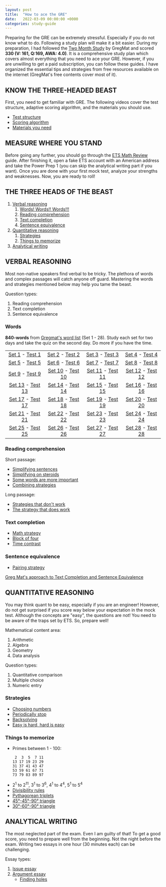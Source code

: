 ```yaml
---
layout: post
title:  "How to ace the GRE"
date:   2022-03-09 00:00:00 +0000
categories: study-guide
---
```


Preparing for the GRE can be extremely stressful. Especially if you do not know what to do. Following a study plan will make it a bit easier. During my preparation, I had followed the [Two Month Study](https://www.gregmat.com/study-plans/two-months-study-plan/) by GregMat and scored **330 (V: 161, Q:169, AWA: 4.0)**. It is a comprehensive study plan which covers almost everything that you need to ace your GRE. However, if you are unwilling to get a paid subscription, you can follow these guides. I have organized the essential tips and strategies from free resources available on the internet (GregMat's free contents cover most of it). 

## KNOW THE THREE-HEADED BEAST
First, you need to get familiar with GRE. The following videos cover the test structure, adaptive scoring algorithm, and the materials you should use.

* [Test structure](https://www.youtube.com/watch?v=Rq5Mq_plWqU)
* [Scoring algorithm](https://www.youtube.com/watch?v=kO1kCeScHu4)
* [Materials you need](https://www.youtube.com/watch?v=f4o10Xtb1xc)

## MEASURE WHERE YOU STAND
Before going any further, you should go through the [ETS Math Review](https://www.ets.org/s/gre/pdf/gre_math_review.pdf) guide. After finishing it, open a fake ETS account with an American address and take the Power Prep 1 (you can skip the analytical writing part if you want). Once you are done with your first mock test, analyze your strengths and weaknesses. Now, you are ready to roll!

## THE THREE HEADS OF THE BEAST
1. [Verbal reasoning](#verbal-reasoning)
    1. [Words! Words!! Words!!!](#words)
    2. [Reading comprehension](#reading-comprehension)
    3. [Text completion](#text-completion)
    4. [Sentence equivalence](#sentence-equivalence)
2. [Quantitative reasoning](#quantitative-reasoning)
    1. [Strategies](#strategies)
    2. [Things to memorize](#things-to-memorize)
3. [Analytical writing](#analytical-writing)

## VERBAL REASONING
Most non-native speakers find verbal to be tricky. The plethora of words and complex passages will catch anyone off guard. Mastering the words and strategies mentioned below may help you tame the beast.

Question types:
1. Reading comprehension
2. Text completion
3. Sentence equivalence

### Words
**840-words** from [Gregmat's word list](https://docs.google.com/spreadsheets/d/1jRATLVV34vATsL4Y67fZZXQc7qZPYc0c0Yk7Bykh4fw/edit#gid=0) (Set 1 - 28). Study each set for two days and take the quiz on the second day. Do more if you have the time.


|||||
|:---------:|:-------:|:-----:|:-------:|
|[Set 1](https://quizlet.com/in/501823268/set-1-flash-cards/) - [Test 1](https://youtu.be/_1EJC-E_VM4)|[Set 2](https://quizlet.com/in/501824811/set-2-flash-cards/) - [Test 2](https://youtu.be/11x32kTK4FQ)|[Set 3](https://quizlet.com/in/501825718/set-3-flash-cards/) - [Test 3](https://youtu.be/dohOwUwflaY)|[Set 4](https://quizlet.com/in/501826685/set-4-flash-cards/) - [Test 4](https://youtu.be/TJKwwEbZAIU)|
|[Set 5](https://quizlet.com/in/501831410/set-5-flash-cards/) - [Test 5](https://youtu.be/Lr87FlK_ttU)|[Set 6](https://quizlet.com/in/501832146/set-6-flash-cards/) - [Test 6](https://youtu.be/NXaEIhjg32A)|[Set 7](https://quizlet.com/in/501832777/set-7-flash-cards/) - [Test 7](https://youtu.be/Km9l5zBqONk)|[Set 8](https://quizlet.com/in/501833769/set-8-flash-cards/) - [Test 8](https://youtu.be/XxAmUvBa7R8)|
|[Set 9](https://quizlet.com/in/501906822/set-9-flash-cards/) - [Test 9](https://youtu.be/nxB7Ap2gw10)|[Set 10](https://quizlet.com/in/501909747/set-10-flash-cards/) - [Test 10](https://youtu.be/02Isn96rwMg)|[Set 11](https://quizlet.com/in/501934215/set-11-flash-cards/) - [Test 11](https://youtu.be/EllEBX0etIE)|[Set 12](https://quizlet.com/in/501939539/set-12-flash-cards/) - [Test 12](https://youtu.be/PMTacxwCxpk)|
|[Set 13](https://quizlet.com/in/501940317/set-13-flash-cards/) - [Test 13](https://youtu.be/0Xr6B2g-Stk)|[Set 14](https://quizlet.com/in/501941044/set-14-flash-cards/) - [Test 14](https://youtu.be/3eEerEjt2PI)|[Set 15](https://quizlet.com/in/501941689/set-15-flash-cards/) - [Test 15](https://youtu.be/T6ieazXeejo)|[Set 16](https://quizlet.com/in/501942311/set-16-flash-cards/) - [Test 16](https://youtu.be/T_CStKSYAg8)|
|[Set 17](https://quizlet.com/in/501970435/set-17-flash-cards/) - [Test 17](https://youtu.be/Xk6OKzqN0SI)|[Set 18](https://quizlet.com/in/502138353/set-18-flash-cards/) - [Test 18](https://youtu.be/Z9tWsFdzyWs)|[Set 19](https://quizlet.com/in/502377802/set-19-flash-cards/) - [Test 19](https://youtu.be/5nHaqWJMoDo)|[Set 20](https://quizlet.com/in/502406186/set-20-flash-cards/) - [Test 20](https://youtu.be/Ai8wL6SoadI)|
|[Set 21](https://quizlet.com/in/502407751/set-21-flash-cards/) - [Test 21](https://youtu.be/Q8FuAkuy91k)|[Set 22](https://quizlet.com/in/502576410/set-22-flash-cards/) - [Test 22](https://youtu.be/hmo_N4w5QLk)|[Set 23](https://quizlet.com/in/502590562/set-23-flash-cards/) - [Test 23](https://youtu.be/mLNdGyAO9r0)|[Set 24](https://quizlet.com/in/502611623/set-24-flash-cards/) - [Test 24](https://youtu.be/t9yP912MGnc)|
|[Set 25](https://quizlet.com/in/502687514/set-25-flash-cards/) - [Test 25](https://youtu.be/nH68AKCOMUE)|[Set 26](https://quizlet.com/in/502842736/set-26-flash-cards/) - [Test 26](https://youtu.be/uf71_g2R3s0)|[Set 27](https://quizlet.com/in/502843323/set-27-flash-cards/) - [Test 27](https://youtu.be/n44rMFSp228)|[Set 28](https://quizlet.com/in/510835231/set-28-flash-cards/) - [Test 28](https://youtu.be/2x7h9E9ptwg)|




### Reading comprehension
Short passage:
* [Simplifying sentences](https://www.youtube.com/watch?v=CrgEQwEZIkQ)
* [Simplifying on steroids](https://www.youtube.com/watch?v=VaPZja1M8a4)
* [Some words are more important](https://www.youtube.com/watch?v=7pUvqCcSlcU)
* [Combining strategies](https://www.youtube.com/watch?v=y8DZAzy11Qo)

Long passage:
* [Strategies that don't work](https://www.youtube.com/watch?v=H-MJ6GxYNck)
* [The strategy that does work](https://www.youtube.com/watch?v=mBe2DvhQXqY)

### Text completion
* [Math strategy](https://www.youtube.com/watch?v=ODcHjbeiftA)
* [Block of four](https://www.youtube.com/watch?v=PKXVxTKVQX4)
* [Time contrast](https://www.youtube.com/watch?v=LHzWQSEcjlo)

### Sentence equivalence
* [Pairing strategy](https://www.youtube.com/watch?v=szdk6IGF9hQ)

[Greg Mat's approach to Text Completion and Sentence Equivalence](https://www.youtube.com/watch?v=7g-l2-2LVPQ)


## QUANTITATIVE REASONING
You may think quant to be easy, especially if you are an engineer! However, do not get surprised if you score way below your expectation in the mock test. Although the concepts are "easy", the questions are not! You need to be aware of the traps set by ETS. So, prepare well!

Mathematical content area:
1. Arithmetic
2. Algebra
3. Geometry
4. Data analysis

Question types:
1. Quantitative comparison
2. Multiple choice
3. Numeric entry

### Strategies
* [Choosing numbers](https://www.youtube.com/watch?v=2SctYMqdwkM)
* [Periodically stop](https://www.youtube.com/watch?v=9rw2pDec-aU)
* [Backsolving](https://www.youtube.com/watch?v=_iTysIZ3xUI)
* [Easy is hard, hard is easy](https://www.youtube.com/watch?v=GMYf0CojvVU)

### Things to memorize
* Primes between 1 - 100:
    ```
     2  3  5  7 11
    13 17 19 23 29
    31 37 41 43 47
    53 59 61 67 71
    73 79 83 89 97
    ```
* 2<sup>1</sup> to 2<sup>11</sup>, 3<sup>1</sup> to 3<sup>6</sup>, 4<sup>1</sup> to 4<sup>4</sup>, 5<sup>1</sup> to 5<sup>4</sup>
* [Divisibility rules](https://www.youtube.com/watch?v=Df9h5t64NlQ)
* [Pythagorean triplets](https://www.youtube.com/watch?v=F9YtVqyps1s)
* [45&deg;-45&deg;-90&deg; triangle](https://www.youtube.com/watch?v=nQEqpVK7ZPA)
* [30&deg;-60&deg;-90&deg; triangle](https://www.youtube.com/watch?v=8N9U8ELNILE)



## ANALYTICAL WRITING

The most neglected part of the exam. Even I am guilty of that! To get a good score, you need to prepare well from the beginning. Not the night before the exam. Writing two essays in one hour (30 minutes each) can be challenging.

Essay types:
1. [Issue essay](https://www.youtube.com/watch?v=mhzlaHXHaK4)
2. [Argument essay](https://www.youtube.com/watch?v=OFa8oeXXuoA)
    * [Finding holes](https://www.youtube.com/watch?v=LgnILWWI5xE)